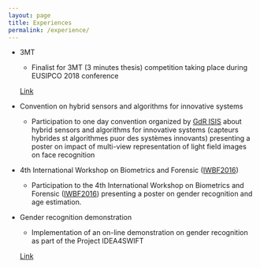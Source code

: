 ```yaml
--- 
layout: page
title: Experiences 
permalink: /experience/
---
```



+ 3MT

	- Finalist for 3MT (3 minutes thesis) competition taking place during EUSIPCO 2018 conference
	
	<span class="link" markdown="1"><a href="https://www.youtube.com/watch?v=aMShxitMD5o">Link</a></span>

+ Convention on hybrid sensors and algorithms for innovative systems

	- Participation to one day convention organized by [GdR ISIS](http://gdr-isis.fr/) about hybrid sensors and algorithms for innovative systems (capteurs hybrides st algorithmes puor des systèmes innovants) presenting a poster on impact of multi-view representation of light field images on face recognition
	
+ 4th International Workshop on Biometrics and Forensic ([IWBF2016](http://www.easyconferences.eu/iwbf2016/about.html))

	- Participation to the 4th International Workshop on Biometrics and Forensic ([IWBF2016](http://www.easyconferences.eu/iwbf2016/about.html)) presenting a poster on gender recognition and age estimation. 

+ Gender recognition demonstration

	- Implementation of an on-line demonstration on gender recognition as part of the Project IDEA4SWIFT
	
	<span class="link" markdown="1"><a href="https://www.youtube.com/watch?v=aMShxitMD5o">Link</a></span>
		


